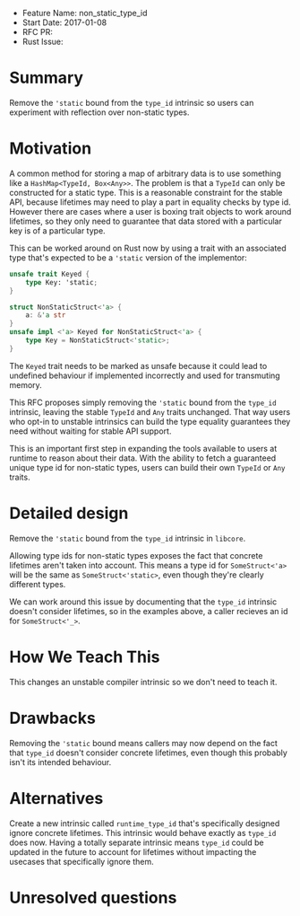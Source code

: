 - Feature Name: non_static_type_id
- Start Date: 2017-01-08
- RFC PR: 
- Rust Issue: 

# Summary
[summary]: #summary

Remove the `'static` bound from the `type_id` intrinsic so users can experiment with reflection over non-static types.

# Motivation
[motivation]: #motivation

A common method for storing a map of arbitrary data is to use something like a `HashMap<TypeId, Box<Any>>`. The problem is that a `TypeId` can only be constructed for a static type. This is a reasonable constraint for the stable API, because lifetimes may need to play a part in equality checks by type id. However there are cases where a user is boxing trait objects to work around lifetimes, so they only need to guarantee that data stored with a particular key is of a particular type.

This can be worked around on Rust now by using a trait with an associated type that's expected to be a `'static` version of the implementor:

```rust
unsafe trait Keyed {
	type Key: 'static;
}

struct NonStaticStruct<'a> {
	a: &'a str
}
unsafe impl <'a> Keyed for NonStaticStruct<'a> {
	type Key = NonStaticStruct<'static>;
}
```

The `Keyed` trait needs to be marked as unsafe because it could lead to undefined behaviour if implemented incorrectly and used for transmuting memory.

This RFC proposes simply removing the `'static` bound from the `type_id` intrinsic, leaving the stable `TypeId` and `Any` traits unchanged. That way users who opt-in to unstable intrinsics can build the type equality guarantees they need without waiting for stable API support.

This is an important first step in expanding the tools available to users at runtime to reason about their data. With the ability to fetch a guaranteed unique type id for non-static types, users can build their own `TypeId` or `Any` traits.

# Detailed design
[design]: #detailed-design

Remove the `'static` bound from the `type_id` intrinsic in `libcore`.

Allowing type ids for non-static types exposes the fact that concrete lifetimes aren't taken into account. This means a type id for `SomeStruct<'a>` will be the same as `SomeStruct<'static>`, even though they're clearly different types.

We can work around this issue by documenting that the `type_id` intrinsic doesn't consider lifetimes, so in the examples above, a caller recieves an id for `SomeStruct<'_>`.

# How We Teach This
[how-we-teach-this]: #how-we-teach-this

This changes an unstable compiler intrinsic so we don't need to teach it.

# Drawbacks
[drawbacks]: #drawbacks

Removing the `'static` bound means callers may now depend on the fact that `type_id` doesn't consider concrete lifetimes, even though this probably isn't its intended behaviour.

# Alternatives
[alternatives]: #alternatives

Create a new intrinsic called `runtime_type_id` that's specifically designed ignore concrete lifetimes. This intrinsic would behave exactly as `type_id` does now. Having a totally separate intrinsic means `type_id` could be updated in the future to account for lifetimes without impacting the usecases that specifically ignore them.

# Unresolved questions
[unresolved]: #unresolved-questions
